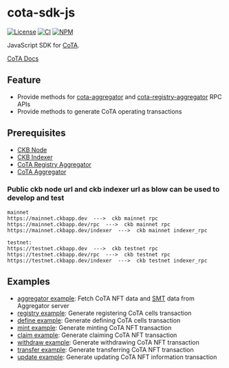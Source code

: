 # cota-sdk-js

[![License](https://img.shields.io/badge/license-MIT-green)](https://github.com/nervina-labs/cota-sdk-js/blob/develop/LICENSE)
[![CI](https://github.com/nervina-labs/cota-sdk-js/actions/workflows/build.yml/badge.svg?branch=develop)](https://github.com/nervina-labs/cota-sdk-js/actions)
[![NPM](https://img.shields.io/npm/v/@nervina-labs/cota-sdk/latest.svg)](https://www.npmjs.com/package/@nervina-labs/cota-sdk)

JavaScript SDK for [CoTA](https://talk.nervos.org/t/rfc-cota-a-compact-token-aggregator-standard-for-extremely-low-cost-nfts-and-fts/6338).

[CoTA Docs](https://developer.mibao.net/docs/develop/cota/overview)

## Feature

- Provide methods for [cota-aggregator](https://github.com/nervina-labs/cota-aggregator) and [cota-registry-aggregator](https://github.com/nervina-labs/cota-registry-aggregator) RPC APIs
- Provide methods to generate CoTA operating transactions

## Prerequisites

- [CKB Node](https://docs.nervos.org/docs/basics/guides/testnet)
- [CKB Indexer](https://github.com/nervosnetwork/ckb-indexer) 
- [CoTA Registry Aggregator](https://github.com/nervina-labs/cota-registry-aggregator)
- [CoTA Aggregator](https://github.com/nervina-labs/cota-aggregator)

### Public ckb node url and ckb indexer url as blow can be used to develop and test
```
mainnet
https://mainnet.ckbapp.dev  --->  ckb mainnet rpc 
https://mainnet.ckbapp.dev/rpc  --->  ckb mainnet rpc 
https://mainnet.ckbapp.dev/indexer  --->  ckb mainnet indexer_rpc 

testnet:
https://testnet.ckbapp.dev  --->  ckb testnet rpc 
https://testnet.ckbapp.dev/rpc  --->  ckb testnet rpc 
https://testnet.ckbapp.dev/indexer  --->  ckb testnet indexer_rpc
```

## Examples

- [aggregator example](https://github.com/nervina-labs/cota-sdk-js/blob/develop/example/aggregator.ts): Fetch CoTA NFT data and [SMT](https://github.com/nervosnetwork/sparse-merkle-tree) data from Aggregator server
- [registry example](https://github.com/nervina-labs/cota-sdk-js/blob/develop/example/define.ts): Generate registering CoTA cells transaction
- [define example](https://github.com/nervina-labs/cota-sdk-js/blob/develop/example/define.ts): Generate defining CoTA cells transaction
- [mint example](https://github.com/nervina-labs/cota-sdk-js/blob/develop/example/mint.ts): Generate minting CoTA NFT transaction
- [claim example](https://github.com/nervina-labs/cota-sdk-js/blob/develop/example/claim.ts): Generate claiming CoTA NFT transaction
- [withdraw example](https://github.com/nervina-labs/cota-sdk-js/blob/develop/example/withdraw.ts): Generate withdrawing CoTA NFT transaction
- [transfer example](https://github.com/nervina-labs/cota-sdk-js/blob/develop/example/transfer.ts): Generate transferring CoTA NFT transaction
- [update example](https://github.com/nervina-labs/cota-sdk-js/blob/develop/example/update.ts): Generate updating CoTA NFT information transaction